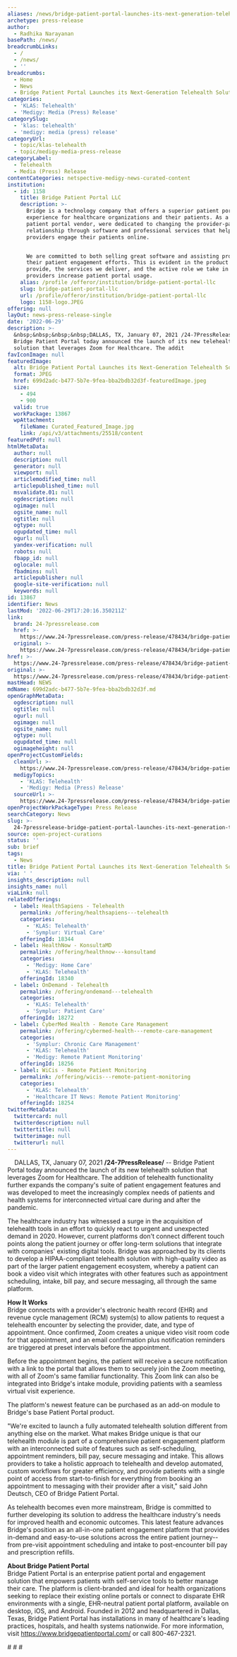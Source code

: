 ```yaml
---
aliases: /news/bridge-patient-portal-launches-its-next-generation-telehealth-solution
archetype: press-release
author:
  - Radhika Narayanan
basePath: /news/
breadcrumbLinks:
  - /
  - /news/
  - ''
breadcrumbs:
  - Home
  - News
  - Bridge Patient Portal Launches its Next-Generation Telehealth Solution
categories:
  - 'KLAS: Telehealth'
  - 'Medigy: Media (Press) Release'
categorySlug:
  - 'klas: telehealth'
  - 'medigy: media (press) release'
categoryUrl:
  - topic/klas-telehealth
  - topic/medigy-media-press-release
categoryLabel:
  - Telehealth
  - Media (Press) Release
contentCategories: netspective-medigy-news-curated-content
institution:
  - id: 1158
    title: Bridge Patient Portal LLC
    description: >-
      Bridge is a technology company that offers a superior patient portal
      experience for healthcare organizations and their patients. As a leading
      patient portal vendor, were dedicated to changing the provider-patient
      relationship through software and professional services that help
      providers engage their patients online.


      We are committed to both selling great software and assisting providers in
      their patient engagement efforts. This is evident in the product we
      provide, the services we deliver, and the active role we take in helping
      providers increase patient portal usage.
    alias: /profile /offeror/institution/bridge-patient-portal-llc
    slug: bridge-patient-portal-llc
    url: /profile/offeror/institution/bridge-patient-portal-llc
    logo: 1158-logo.JPEG
offering: null
layOut: news-press-release-single
date: '2022-06-29'
description: >-
  &nbsp;&nbsp;&nbsp;&nbsp;DALLAS, TX, January 07, 2021 /24-7PressRelease/ --
  Bridge Patient Portal today announced the launch of its new telehealth
  solution that leverages Zoom for Healthcare. The addit
favIconImage: null
featuredImage:
  alt: Bridge Patient Portal Launches its Next-Generation Telehealth Solution
  format: JPEG
  href: 699d2adc-b477-5b7e-9fea-bba2bdb32d3f-featuredImage.jpeg
  size:
    - 494
    - 900
  valid: true
  workPackage: 13867
  wpAttachment:
    fileName: Curated_Featured_Image.jpg
    link: /api/v3/attachments/25518/content
featuredPdf: null
htmlMetaData:
  author: null
  description: null
  generator: null
  viewport: null
  articlemodified_time: null
  articlepublished_time: null
  msvalidate.01: null
  ogdescription: null
  ogimage: null
  ogsite_name: null
  ogtitle: null
  ogtype: null
  ogupdated_time: null
  ogurl: null
  yandex-verification: null
  robots: null
  fbapp_id: null
  oglocale: null
  fbadmins: null
  articlepublisher: null
  google-site-verification: null
  keywords: null
id: 13867
identifier: News
lastMod: '2022-06-29T17:20:16.350211Z'
link:
  brand: 24-7pressrelease.com
  href: >-
    https://www.24-7pressrelease.com/press-release/478434/bridge-patient-portal-launches-its-next-generation-telehealth-solution
  original: >-
    https://www.24-7pressrelease.com/press-release/478434/bridge-patient-portal-launches-its-next-generation-telehealth-solution
href: >-
  https://www.24-7pressrelease.com/press-release/478434/bridge-patient-portal-launches-its-next-generation-telehealth-solution
original: >-
  https://www.24-7pressrelease.com/press-release/478434/bridge-patient-portal-launches-its-next-generation-telehealth-solution
mastHead: NEWS
mdName: 699d2adc-b477-5b7e-9fea-bba2bdb32d3f.md
openGraphMetaData:
  ogdescription: null
  ogtitle: null
  ogurl: null
  ogimage: null
  ogsite_name: null
  ogtype: null
  ogupdated_time: null
  ogimageheight: null
openProjectCustomFields:
  cleanUrl: >-
    https://www.24-7pressrelease.com/press-release/478434/bridge-patient-portal-launches-its-next-generation-telehealth-solution
  medigyTopics:
    - 'KLAS: Telehealth'
    - 'Medigy: Media (Press) Release'
  sourceUrl: >-
    https://www.24-7pressrelease.com/press-release/478434/bridge-patient-portal-launches-its-next-generation-telehealth-solution
openProjectWorkPackageType: Press Release
searchCategory: News
slug: >-
  24-7pressrelease-bridge-patient-portal-launches-its-next-generation-telehealth-solution
source: open-project-curations
status: ''
sub: brief
tags:
  - News
title: Bridge Patient Portal Launches its Next-Generation Telehealth Solution
via: ' '
insights_description: null
insights_name: null
viaLink: null
relatedOfferings:
  - label: HealthSapiens - Telehealth
    permalink: /offering/healthsapiens---telehealth
    categories:
      - 'KLAS: Telehealth'
      - 'Symplur: Virtual Care'
    offeringId: 18344
  - label: HealthNow - KonsultaMD
    permalink: /offering/healthnow---konsultamd
    categories:
      - 'Medigy: Home Care'
      - 'KLAS: Telehealth'
    offeringId: 18340
  - label: OnDemand - Telehealth
    permalink: /offering/ondemand---telehealth
    categories:
      - 'KLAS: Telehealth'
      - 'Symplur: Patient Care'
    offeringId: 18272
  - label: CyberMed Health - Remote Care Management
    permalink: /offering/cybermed-health---remote-care-management
    categories:
      - 'Symplur: Chronic Care Management'
      - 'KLAS: Telehealth'
      - 'Medigy: Remote Patient Monitoring'
    offeringId: 18256
  - label: WiCis - Remote Patient Monitoring
    permalink: /offering/wicis---remote-patient-monitoring
    categories:
      - 'KLAS: Telehealth'
      - 'Healthcare IT News: Remote Patient Monitoring'
    offeringId: 18254
twitterMetaData:
  twittercard: null
  twitterdescription: null
  twittertitle: null
  twitterimage: null
  twitterurl: null
---
```

<div id="readability-page-1" class="page"><div id="main1"><p>&nbsp;&nbsp;&nbsp;&nbsp;DALLAS, TX, January 07, 2021 <b>/24-7PressRelease/</b> -- Bridge Patient Portal today announced the launch of its new telehealth solution that leverages Zoom for Healthcare. The addition of telehealth functionality further expands the company's suite of patient engagement features and was developed to meet the increasingly complex needs of patients and health systems for interconnected virtual care during and after the pandemic. </p><p>  The healthcare industry has witnessed a surge in the acquisition of telehealth tools in an effort to quickly react to urgent and unexpected demand in 2020. However, current platforms don't connect different touch points along the patient journey or offer long-term solutions that integrate with companies' existing digital tools. Bridge was approached by its clients to develop a HIPAA-compliant telehealth solution with high-quality video as part of the larger patient engagement ecosystem, whereby a patient can book a video visit which integrates with other features such as appointment scheduling, intake, bill pay, and secure messaging, all through the same platform. </p><p>  <strong>How It Works</strong><br> Bridge connects with a provider's electronic health record (EHR) and revenue cycle management (RCM) system(s) to allow patients to request a telehealth encounter by selecting the provider, date, and type of appointment. Once confirmed, Zoom creates a unique video visit room code for that appointment, and an email confirmation plus notification reminders are triggered at preset intervals before the appointment. </p><p>  Before the appointment begins, the patient will receive a secure notification with a link to the portal that allows them to securely join the Zoom meeting, with all of Zoom's same familiar functionality. This Zoom link can also be integrated into Bridge's intake module, providing patients with a seamless virtual visit experience.</p><p>  The platform's newest feature can be purchased as an add-on module to Bridge's base Patient Portal product. </p><p>  "We're excited to launch a fully automated telehealth solution different from anything else on the market. What makes Bridge unique is that our telehealth module is part of a comprehensive patient engagement platform with an interconnected suite of features such as self-scheduling, appointment reminders, bill pay, secure messaging and intake. This allows providers to take a holistic approach to telehealth and develop automated, custom workflows for greater efficiency, and provide patients with a single point of access from start-to-finish for everything from booking an appointment to messaging with their provider after a visit," said John Deutsch, CEO of Bridge Patient Portal. </p><p>  As telehealth becomes even more mainstream, Bridge is committed to further developing its solution to address the healthcare industry's needs for improved health and economic outcomes. This latest feature advances Bridge's position as an all-in-one patient engagement platform that provides in-demand and easy-to-use solutions across the entire patient journey--from pre-visit appointment scheduling and intake to post-encounter bill pay and prescription refills.</p><p><strong>About Bridge Patient Portal <br> </strong>Bridge Patient Portal is an enterprise patient portal and engagement solution that empowers patients with self-service tools to better manage their care. The platform is client-branded and ideal for health organizations seeking to replace their existing online portals or connect to disparate EHR environments with a single, EHR-neutral patient portal platform, available on desktop, iOS, and Android. Founded in 2012 and headquartered in Dallas, Texas, Bridge Patient Portal has installations in many of healthcare's leading practices, hospitals, and health systems nationwide. For more information, visit <a rel="nofollow" href="https://www.bridgepatientportal.com/" target="_blank">https://www.bridgepatientportal.com/</a> or call 800-467-2321.</p><p># # #</p></div></div>